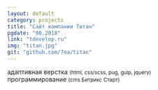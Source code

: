 ```yaml
---
layout: default
category: projects
title: "Сайт компании Титан"
pgdate: "08.2018"
link: "tdevelop.ru"
img: "titan.jpg"
git: "github.com/7oa/titan"
---
```

адаптивная верстка <small>(html, css/scss, pug, gulp, jquery)</small><br>
программирование <small>(cms Битрикс Старт)</small>